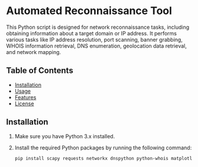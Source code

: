 # Automated Reconnaissance Tool

This Python script is designed for network reconnaissance tasks, including obtaining information about a target domain or IP address. It performs various tasks like IP address resolution, port scanning, banner grabbing, WHOIS information retrieval, DNS enumeration, geolocation data retrieval, and network mapping.

## Table of Contents
- [Installation](#installation)
- [Usage](#usage)
- [Features](#features)
- [License](#license)

## Installation

1. Make sure you have Python 3.x installed.
2. Install the required Python packages by running the following command:

   ```bash
   pip install scapy requests networkx dnspython python-whois matplotlib

